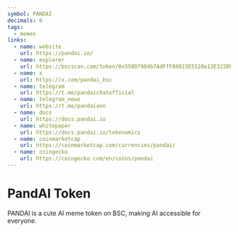 ```yaml
---
symbol: PANDAI
decimals: 6
tags:
  - memes
links:
  - name: website
    url: https://pandai.io/
  - name: explorer
    url: https://bscscan.com/token/0x550D7984b7AdFfF88815E5528e12E322DF6D3B9B
  - name: x
    url: https://x.com/pandai_bsc
  - name: telegram
    url: https://t.me/pandaichatofficial
  - name: telegram_news
    url: https://t.me/pandaiann
  - name: docs
    url: https://docs.pandai.io
  - name: whitepaper
    url: https://docs.pandai.io/tokenomics
  - name: coinmarketcap
    url: https://coinmarketcap.com/currencies/pandai/
  - name: coingecko
    url: https://coingecko.com/en/coins/pandai
---
```


# PandAI Token

PANDAI is a cute AI meme token on BSC, making AI accessible for everyone.
